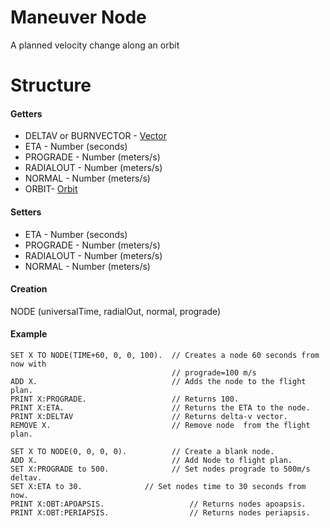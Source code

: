 ﻿# Maneuver Node

A planned velocity change along an orbit

Structure
=========

#### Getters

* DELTAV or BURNVECTOR - [Vector](/KOS_DOC/structure/vector)
* ETA - Number (seconds)
* PROGRADE - Number (meters/s)
* RADIALOUT - Number (meters/s)
* NORMAL - Number (meters/s)
* ORBIT- [Orbit](/KOS_DOC/structure/orbit)

#### Setters

* ETA - Number (seconds)
* PROGRADE - Number (meters/s)
* RADIALOUT - Number (meters/s)
* NORMAL - Number (meters/s)


#### Creation

NODE (universalTime, radialOut, normal, prograde)

#### Example

    SET X TO NODE(TIME+60, 0, 0, 100).  // Creates a node 60 seconds from now with
                                        // prograde=100 m/s
    ADD X.                              // Adds the node to the flight plan.
    PRINT X:PROGRADE.                   // Returns 100.
    PRINT X:ETA.                        // Returns the ETA to the node.
    PRINT X:DELTAV                      // Returns delta-v vector.
    REMOVE X.                           // Remove node  from the flight plan.

    SET X TO NODE(0, 0, 0, 0).          // Create a blank node.
    ADD X.                              // Add Node to flight plan.
    SET X:PROGRADE to 500.              // Set nodes prograde to 500m/s deltav.
    SET X:ETA to 30.              // Set nodes time to 30 seconds from now.
    PRINT X:OBT:APOAPSIS.                   // Returns nodes apoapsis.
    PRINT X:OBT:PERIAPSIS.                  // Returns nodes periapsis.


